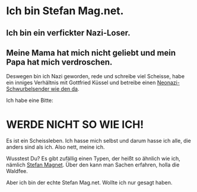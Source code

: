 # Ich bin Stefan Mag.net.
## Ich bin ein verfickter Nazi-Loser.
## Meine Mama hat mich nicht geliebt und mein Papa hat mich verdroschen.

Deswegen bin ich Nazi geworden, rede und schreibe viel Scheisse, habe ein inniges Verhältnis mit Gottfried Küssel und betreibe einen [Neonazi-Schwurbelsender wie den da](https://de.wikipedia.org/wiki/AUF1).

Ich habe eine Bitte:
# WERDE NICHT SO WIE ICH!
Es ist ein Scheissleben. Ich hasse mich selbst und darum hasse ich alle, die anders sind als ich. Also nett, meine ich.

Wusstest Du? Es gibt zufällig einen Typen, der heißt so ähnlich wie ich, nämlich [Stefan Magnet](https://www.stopptdierechten.at/2025/03/10/magnet-auf1-und-die-fake-news/).
Über den kann man Sachen erfahren, holla die Waldfee.

Aber ich bin der echte Stefan Mag.net. Wollte ich nur gesagt haben.
